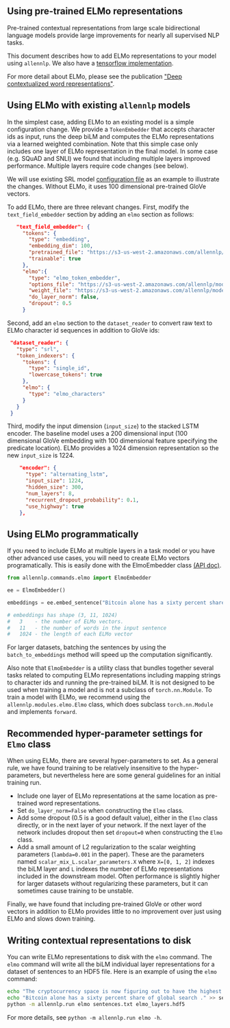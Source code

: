 
Using pre-trained ELMo representations
--------------------------------------

Pre-trained contextual representations from large scale bidirectional
language models provide large improvements for nearly all supervised
NLP tasks.

This document describes how to add ELMo representations to your model using `allennlp`.
We also have a [tensorflow implementation](https://github.com/allenai/bilm-tf).

For more detail about ELMo, please see the publication ["Deep contextualized word representations"](http://arxiv.org/abs/1802.05365).

## Using ELMo with existing `allennlp` models

In the simplest case, adding ELMo to an existing model is a simple
configuration change.  We provide a `TokenEmbedder` that accepts
character ids as input, runs the deep biLM and computes the ELMo representations
via a learned weighted combination.
Note that this simple case only includes one layer of ELMo representation
in the final model.
In some case (e.g. SQuAD and SNLI) we found that including multiple layers improved performance.  Multiple layers require code changes (see below).

We will use existing SRL model [configuration file](../../training_config/semantic_role_labeler.json) as an example to illustrate the changes.  Without ELMo, it uses 100 dimensional pre-trained GloVe vectors.

To add ELMo, there are three relevant changes.  First, modify the `text_field_embedder` section by adding an `elmo` section as follows:

```json
   "text_field_embedder": {
     "tokens": {
       "type": "embedding",
       "embedding_dim": 100,
       "pretrained_file": "https://s3-us-west-2.amazonaws.com/allennlp/datasets/glove/glove.6B.100d.txt.gz",
       "trainable": true
     },
     "elmo":{
       "type": "elmo_token_embedder",
       "options_file": "https://s3-us-west-2.amazonaws.com/allennlp/models/elmo/2x4096_512_2048cnn_2xhighway/elmo_2x4096_512_2048cnn_2xhighway_options.json",
       "weight_file": "https://s3-us-west-2.amazonaws.com/allennlp/models/elmo/2x4096_512_2048cnn_2xhighway/elmo_2x4096_512_2048cnn_2xhighway_weights.hdf5",
       "do_layer_norm": false,
       "dropout": 0.5
     }
```

Second, add an `elmo` section to the `dataset_reader` to convert raw text to ELMo character id sequences in addition to GloVe ids:

```json
 "dataset_reader": {
   "type": "srl",
   "token_indexers": {
     "tokens": {
       "type": "single_id",
       "lowercase_tokens": true
     },
     "elmo": {
       "type": "elmo_characters"
     }
   }
 }
```

Third, modify the input dimension (`input_size`) to the stacked LSTM encoder.
The baseline model uses a 200 dimensional input (100 dimensional GloVe embedding with 100 dimensional feature specifying the predicate location).
ELMo provides a 1024 dimension representation so the new `input_size` is 1224.

```json
    "encoder": {
      "type": "alternating_lstm",
      "input_size": 1224,
      "hidden_size": 300,
      "num_layers": 8,
      "recurrent_dropout_probability": 0.1,
      "use_highway": true
    },
```


## Using ELMo programmatically

If you need to include ELMo at multiple layers in a task model or you have other advanced use cases, you will need to create ELMo vectors
programatically.  This is easily done with the ElmoEmbedder class [(API doc)](https://github.com/allenai/allennlp/tree/master/allennlp/commands/elmo.py).


```python
from allennlp.commands.elmo import ElmoEmbedder

ee = ElmoEmbedder()

embeddings = ee.embed_sentence("Bitcoin alone has a sixty percent share of global search .".split())

# embeddings has shape (3, 11, 1024)
#   3    - the number of ELMo vectors.
#   11   - the number of words in the input sentence
#   1024 - the length of each ELMo vector
```

For larger datasets, batching the sentences by using the `batch_to_embeddings` method
will speed up the computation significantly.

Also note that `ElmoEmbedder` is a utility class that bundles together several
tasks related to computing ELMo representations including mapping strings to character ids and
running the pre-trained biLM.  It is not designed to be used when training a model and
is not a subclass of `torch.nn.Module`.  To train a model with ELMo, we recommend using
the `allennlp.modules.elmo.Elmo` class, which does subclass `torch.nn.Module` and implements
`forward`.

## Recommended hyper-parameter settings for `Elmo` class

When using ELMo, there are several hyper-parameters to set.  As a general rule, we have found
training to be relatively insensitive to the hyper-parameters, but nevertheless here are some
general guidelines for an initial training run.

* Include one layer of ELMo representations at the same location as pre-trained word representations.
* Set `do_layer_norm=False` when constructing the `Elmo` class.
* Add some dropout (0.5 is a good default value), either in the `Elmo` class directly, or in the next layer of your network.  If the next layer of the network includes dropout then set `dropout=0` when constructing the `Elmo` class.
* Add a small amount of L2 regularization to the scalar weighting parameters (`lambda=0.001` in the paper).  These are the parameters named `scalar_mix_L.scalar_parameters.X` where `X=[0, 1, 2]` indexes the biLM layer and `L` indexes the number of ELMo representations included in the downstream model.  Often performance is slightly higher for larger datasets without regularizing these parameters, but it can sometimes cause training to be unstable.

Finally, we have found that including pre-trained GloVe or other word vectors in addition to ELMo
provides little to no improvement over just using ELMo and slows down training.


## Writing contextual representations to disk

You can write ELMo representations to disk with the `elmo` command.  The `elmo`
command will write all the biLM individual layer representations for a dataset
of sentences to an HDF5 file.  Here is an example of using the `elmo` command:

```bash
echo "The cryptocurrency space is now figuring out to have the highest search on Google globally ." > sentences.txt
echo "Bitcoin alone has a sixty percent share of global search ." >> sentences.txt
python -m allennlp.run elmo sentences.txt elmo_layers.hdf5
```

For more details, see `python -m allennlp.run elmo -h`.
